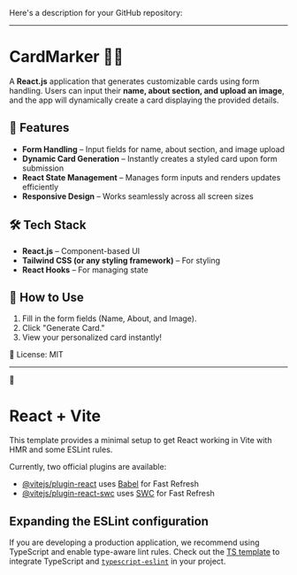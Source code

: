 Here's a description for your GitHub repository:  

---

# CardMarker 🎴✨  
A **React.js** application that generates customizable cards using form handling. Users can input their **name, about section, and upload an image**, and the app will dynamically create a card displaying the provided details.  

## 🚀 Features  
- **Form Handling** – Input fields for name, about section, and image upload  
- **Dynamic Card Generation** – Instantly creates a styled card upon form submission  
- **React State Management** – Manages form inputs and renders updates efficiently  
- **Responsive Design** – Works seamlessly across all screen sizes  

## 🛠️ Tech Stack  
- **React.js** – Component-based UI  
- **Tailwind CSS (or any styling framework)** – For styling  
- **React Hooks** – For managing state  

## 🎯 How to Use  
1. Fill in the form fields (Name, About, and Image).  
2. Click "Generate Card."  
3. View your personalized card instantly!  


📜 License: MIT  

---

🚀
# React + Vite

This template provides a minimal setup to get React working in Vite with HMR and some ESLint rules.

Currently, two official plugins are available:

- [@vitejs/plugin-react](https://github.com/vitejs/vite-plugin-react/blob/main/packages/plugin-react/README.md) uses [Babel](https://babeljs.io/) for Fast Refresh
- [@vitejs/plugin-react-swc](https://github.com/vitejs/vite-plugin-react-swc) uses [SWC](https://swc.rs/) for Fast Refresh

## Expanding the ESLint configuration

If you are developing a production application, we recommend using TypeScript and enable type-aware lint rules. Check out the [TS template](https://github.com/vitejs/vite/tree/main/packages/create-vite/template-react-ts) to integrate TypeScript and [`typescript-eslint`](https://typescript-eslint.io) in your project.
